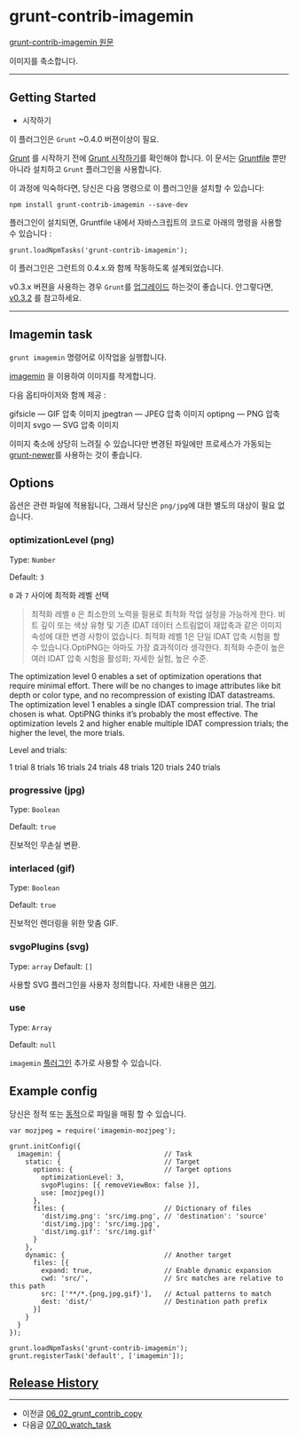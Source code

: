 # grunt-contrib-imagemin

[grunt-contrib-imagemin 원문](https://github.com/gruntjs/grunt-contrib-imagemin)

이미지를 축소합니다.


***



## Getting Started

- 시작하기

이 플러그인은 `Grunt` ~0.4.0 버젼이상이 필요.


[Grunt](http://gruntjs.com/) 를 시작하기 전에 [Grunt 시작하기](http://gruntjs.com/getting-started)를 확인해야 합니다. 
이 문서는 [Gruntfile](http://gruntjs.com/sample-gruntfile) 뿐만 아니라 설치하고 `Grunt` 플러그인을 사용합니다.

이 과정에 익숙하다면, 당신은 다음 명령으로 이 플러그인을 설치할 수 있습니다:

```
npm install grunt-contrib-imagemin --save-dev
```

플러그인이 설치되면, Gruntfile 내에서 자바스크립트의 코드로 아래의 명령을 사용할 수 있습니다 :

```
grunt.loadNpmTasks('grunt-contrib-imagemin');
```

이 플러그인은 그런트의 0.4.x.와 함께 작동하도록 설계되었습니다.

v0.3.x 버젼을 사용하는 경우 `Grunt`를 [업그레이드](http://gruntjs.com/upgrading-from-0.3-to-0.4) 하는것이 좋습니다.
안그렇다면, [v0.3.2](https://github.com/gruntjs/grunt-contrib-less/tree/grunt-0.3-stable) 를 참고하세요.

***


## Imagemin task

`grunt imagemin` 명령어로 이작업을 실행합니다.

[imagemin](https://github.com/kevva/imagemin) 을 이용하여 이미지를 작게합니다.

다음 옵티마이저와 함께 제공 :

gifsicle — GIF 압축 이미지
jpegtran — JPEG 압축 이미지
optipng — PNG 압축 이미지
svgo — SVG 압축 이미지

이미지 축소에 상당히 느려질 수 있습니다만 변경된 파일에만 프로세스가 가동되는 [grunt-newer](https://github.com/tschaub/grunt-newer)를 사용하는 것이 좋습니다.


## Options


옵션은 관련 파일에 적용됩니다, 그래서 당신은 `png/jpg`에 대한 별도의 대상이 필요 없습니다.



### optimizationLevel (png)

Type: `Number`

Default: `3`

`0` 과 `7` 사이에 최적화 레벨 선택

> 최적화 레벨 `0` 은 최소한의 노력을 필용로 최적화 작업 설정을 가능하게 한다. 비트 깊이 또는 색상 유형 및 기존 IDAT 데이터 스트림없이 재압축과 같은 이미지 속성에 대한 변경 사항이 없습니다. 최적화 레벨 1은 단일 IDAT 압축 시험을 할 수 있습니다.OptiPNG는 아마도 가장 효과적이라 생각한다. 최적화 수준이 높은 여러 IDAT 압축 시험을 활성화; 자세한 실험, 높은 수준. 

The optimization level 0 enables a set of optimization operations that require minimal effort. There will be no changes to image attributes like bit depth or color type, and no recompression of existing IDAT datastreams. The optimization level 1 enables a single IDAT compression trial. The trial chosen is what. OptiPNG thinks it’s probably the most effective. The optimization levels 2 and higher enable multiple IDAT compression trials; the higher the level, the more trials.

Level and trials:

1 trial
8 trials
16 trials
24 trials
48 trials
120 trials
240 trials


### progressive (jpg)

Type: `Boolean`

Default: `true`

진보적인 무손실 변환.




### interlaced (gif)

Type: `Boolean`

Default: `true`

진보적인 렌더링을 위한 맞춤 GIF.



### svgoPlugins (svg)

Type: `array`
Default: `[]`


사용할 SVG 플러그인을 사용자 정의합니다. 자세한 내용은 [여기](https://github.com/sindresorhus/grunt-svgmin#available-optionsplugins).




### use

Type: `Array`

Default: `null`

`imagemin` [플러그인](https://npmjs.org/keyword/imageminplugin) 추가로 사용할 수 있습니다.



## Example config

당신은 정적 또는 [동적](http://gruntjs.com/configuring-tasks#building-the-files-object-dynamically)으로 파일을 매핑 할 수 있습니다.

```
var mozjpeg = require('imagemin-mozjpeg');
 
grunt.initConfig({
  imagemin: {                          // Task 
    static: {                          // Target 
      options: {                       // Target options 
        optimizationLevel: 3,
        svgoPlugins: [{ removeViewBox: false }],
        use: [mozjpeg()]
      },
      files: {                         // Dictionary of files 
        'dist/img.png': 'src/img.png', // 'destination': 'source' 
        'dist/img.jpg': 'src/img.jpg',
        'dist/img.gif': 'src/img.gif'
      }
    },
    dynamic: {                         // Another target 
      files: [{
        expand: true,                  // Enable dynamic expansion 
        cwd: 'src/',                   // Src matches are relative to this path 
        src: ['**/*.{png,jpg,gif}'],   // Actual patterns to match 
        dest: 'dist/'                  // Destination path prefix 
      }]
    }
  }
});
 
grunt.loadNpmTasks('grunt-contrib-imagemin');
grunt.registerTask('default', ['imagemin']);
```


## [Release History](https://www.npmjs.com/package/grunt-contrib-imagemin#release-history)





***

- 이전글 [06_02_grunt_contrib_copy](06_02_grunt_contrib_copy)
- 다음글 [07_00_watch_task](07_00_watch_task)


